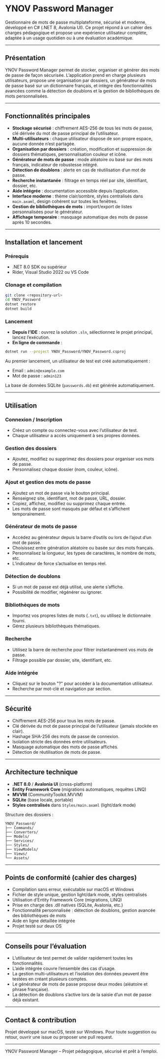 # YNOV Password Manager

Gestionnaire de mots de passe multiplateforme, sécurisé et moderne, développé en C# (.NET 8, Avalonia UI). Ce projet répond à un cahier des charges pédagogique et propose une expérience utilisateur complète, adaptée à un usage quotidien ou à une évaluation académique.

---

## Présentation

YNOV Password Manager permet de stocker, organiser et générer des mots de passe de façon sécurisée. L’application prend en charge plusieurs utilisateurs, propose une organisation par dossiers, un générateur de mots de passe basé sur un dictionnaire français, et intègre des fonctionnalités avancées comme la détection de doublons et la gestion de bibliothèques de mots personnalisées.

---

## Fonctionnalités principales

- **Stockage sécurisé** : chiffrement AES-256 de tous les mots de passe, clé dérivée du mot de passe principal de l’utilisateur.
- **Multi-utilisateurs** : chaque utilisateur dispose de son propre espace, aucune donnée n’est partagée.
- **Organisation par dossiers** : création, modification et suppression de dossiers thématiques, personnalisation couleur et icône.
- **Générateur de mots de passe** : mode aléatoire ou basé sur des mots français, indicateur de robustesse intégré.
- **Détection de doublons** : alerte en cas de réutilisation d’un mot de passe.
- **Recherche instantanée** : filtrage en temps réel par site, identifiant, dossier, etc.
- **Aide intégrée** : documentation accessible depuis l’application.
- **Interface moderne** : thème clair/sombre, styles centralisés dans `main.axaml`, design cohérent sur toutes les fenêtres.
- **Gestion de bibliothèques de mots** : import/export de listes personnalisées pour le générateur.
- **Affichage temporaire** : masquage automatique des mots de passe après 10 secondes.

---

## Installation et lancement

### Prérequis
- .NET 8.0 SDK ou supérieur
- Rider, Visual Studio 2022 ou VS Code

### Clonage et compilation
```bash
git clone <repository-url>
cd YNOV_Password
dotnet restore
dotnet build
```

### Lancement
- **Depuis l’IDE** : ouvrez la solution `.sln`, sélectionnez le projet principal, lancez l’exécution.
- **En ligne de commande** :
```bash
dotnet run --project YNOV_Password/YNOV_Password.csproj
```

Au premier lancement, un utilisateur de test est créé automatiquement :
- Email : `admin@example.com`
- Mot de passe : `admin123`

La base de données SQLite (`passwords.db`) est générée automatiquement.

---

## Utilisation

### Connexion / Inscription
- Créez un compte ou connectez-vous avec l’utilisateur de test.
- Chaque utilisateur a accès uniquement à ses propres données.

### Gestion des dossiers
- Ajoutez, modifiez ou supprimez des dossiers pour organiser vos mots de passe.
- Personnalisez chaque dossier (nom, couleur, icône).

### Ajout et gestion des mots de passe
- Ajoutez un mot de passe via le bouton principal.
- Renseignez site, identifiant, mot de passe, URL, dossier.
- Copiez, affichez, modifiez ou supprimez chaque entrée.
- Les mots de passe sont masqués par défaut et s’affichent temporairement.

### Générateur de mots de passe
- Accédez au générateur depuis la barre d’outils ou lors de l’ajout d’un mot de passe.
- Choisissez entre génération aléatoire ou basée sur des mots français.
- Personnalisez la longueur, les types de caractères, le nombre de mots, etc.
- L’indicateur de force s’actualise en temps réel.

### Détection de doublons
- Si un mot de passe est déjà utilisé, une alerte s’affiche.
- Possibilité de modifier, régénérer ou ignorer.

### Bibliothèques de mots
- Importez vos propres listes de mots (`.txt`), ou utilisez le dictionnaire fourni.
- Gérez plusieurs bibliothèques thématiques.

### Recherche
- Utilisez la barre de recherche pour filtrer instantanément vos mots de passe.
- Filtrage possible par dossier, site, identifiant, etc.

### Aide intégrée
- Cliquez sur le bouton "?" pour accéder à la documentation utilisateur.
- Recherche par mot-clé et navigation par section.

---

## Sécurité

- Chiffrement AES-256 pour tous les mots de passe.
- Clé dérivée du mot de passe principal de l’utilisateur (jamais stockée en clair).
- Hashage SHA-256 des mots de passe de connexion.
- Isolation stricte des données entre utilisateurs.
- Masquage automatique des mots de passe affichés.
- Détection de réutilisation de mots de passe.

---

## Architecture technique

- **.NET 8.0** / **Avalonia UI** (cross-platform)
- **Entity Framework Core** (migrations automatiques, requêtes LINQ)
- **MVVM** (CommunityToolkit.MVVM)
- **SQLite** (base locale, portable)
- **Styles centralisés** dans `Styles/main.axaml` (light/dark mode)

Structure des dossiers :
```
YNOV_Password/
├── Commands/
├── Converters/
├── Models/
├── Services/
├── Styles/
├── ViewModels/
├── Views/
└── Assets/
```

---

## Points de conformité (cahier des charges)

- Compilation sans erreur, exécutable sur macOS et Windows
- Fichier de style unique, gestion light/dark mode, styles centralisés
- Utilisation d’Entity Framework Core (migrations, LINQ)
- Prise en charge des .dll natives (SQLite, Avalonia, etc.)
- Fonctionnalité personnalisée : détection de doublons, gestion avancée des bibliothèques de mots
- Aide en ligne détaillée intégrée
- Projet testé sur deux OS

---

## Conseils pour l’évaluation

- L’utilisateur de test permet de valider rapidement toutes les fonctionnalités.
- L’aide intégrée couvre l’ensemble des cas d’usage.
- La gestion multi-utilisateurs et l’isolation des données peuvent être testées en créant plusieurs comptes.
- Le générateur de mots de passe propose deux modes (aléatoire et phrase française).
- La détection de doublons s’active lors de la saisie d’un mot de passe déjà existant.

---

## Contact & contribution

Projet développé sur macOS, testé sur Windows. Pour toute suggestion ou retour, ouvrir une issue ou proposer une pull request.

---

YNOV Password Manager – Projet pédagogique, sécurisé et prêt à l’emploi.
